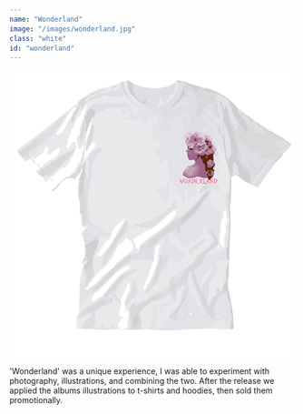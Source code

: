 ```yaml
---
name: "Wonderland"
image: "/images/wonderland.jpg"
class: "white"
id: "wonderland"
---
```


![](/images/t-shirt.png)

<p class="push-0">
'Wonderland' was a unique experience, I was able to experiment with photography, illustrations, and combining the two. After the release we applied the albums illustrations to t-shirts and hoodies, then sold them promotionally.
</p>
